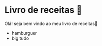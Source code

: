 # Livro de receitas :hamburger:

Olá! seja bem vindo ao meu livro de receitas:wave:

- hamburguer 
- big tudo



